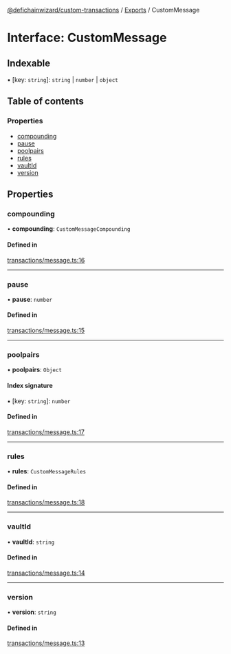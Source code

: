 [@defichainwizard/custom-transactions](../README.md) / [Exports](../modules.md) / CustomMessage

# Interface: CustomMessage

## Indexable

▪ [key: `string`]: `string` \| `number` \| `object`

## Table of contents

### Properties

- [compounding](CustomMessage.md#compounding)
- [pause](CustomMessage.md#pause)
- [poolpairs](CustomMessage.md#poolpairs)
- [rules](CustomMessage.md#rules)
- [vaultId](CustomMessage.md#vaultid)
- [version](CustomMessage.md#version)

## Properties

### compounding

• **compounding**: `CustomMessageCompounding`

#### Defined in

[transactions/message.ts:16](https://github.com/DeFiChain-Wizard/custom-transcation-library/blob/eeb0bc4/src/transactions/message.ts#L16)

___

### pause

• **pause**: `number`

#### Defined in

[transactions/message.ts:15](https://github.com/DeFiChain-Wizard/custom-transcation-library/blob/eeb0bc4/src/transactions/message.ts#L15)

___

### poolpairs

• **poolpairs**: `Object`

#### Index signature

▪ [key: `string`]: `number`

#### Defined in

[transactions/message.ts:17](https://github.com/DeFiChain-Wizard/custom-transcation-library/blob/eeb0bc4/src/transactions/message.ts#L17)

___

### rules

• **rules**: `CustomMessageRules`

#### Defined in

[transactions/message.ts:18](https://github.com/DeFiChain-Wizard/custom-transcation-library/blob/eeb0bc4/src/transactions/message.ts#L18)

___

### vaultId

• **vaultId**: `string`

#### Defined in

[transactions/message.ts:14](https://github.com/DeFiChain-Wizard/custom-transcation-library/blob/eeb0bc4/src/transactions/message.ts#L14)

___

### version

• **version**: `string`

#### Defined in

[transactions/message.ts:13](https://github.com/DeFiChain-Wizard/custom-transcation-library/blob/eeb0bc4/src/transactions/message.ts#L13)
